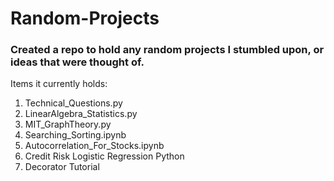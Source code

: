 # Random-Projects

### Created a repo to hold any random projects I stumbled upon, or ideas that were thought of.

Items it currently holds:
  1) Technical_Questions.py
  2) LinearAlgebra_Statistics.py
  3) MIT_GraphTheory.py
  4) Searching_Sorting.ipynb
  5) Autocorrelation_For_Stocks.ipynb
  6) Credit Risk Logistic Regression Python
  7) Decorator Tutorial
